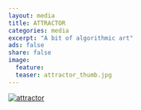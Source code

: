 ```yaml
---
layout: media
title: ATTRACTOR 
categories: media
excerpt: "A bit of algorithmic art"
ads: false
share: false
image:
  feature:
  teaser: attractor_thumb.jpg 
---
```


[![attractor](/images/attractor.png)](/images/attractor.png)



